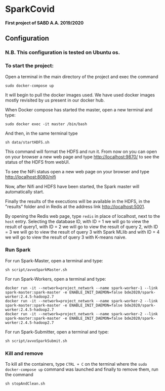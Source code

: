 # SparkCovid
**First project of SABD A.A. 2019/2020**

## Configuration

### N.B. This configuration is tested on Ubuntu os.

### To start the project:
Open a terminal in the main directory of the project and exec the command
```
sudo docker-compose up
```

It will begin to pull the docker images used. We have used docker images mostly revisited by us present in our docker hub.

When Docker compose has started the master, open a new terminal and type:

```
sudo docker exec -it master /bin/bash
```

And then, in the same terminal type

```
sh data/startHDFS.sh
```

This command will format the HDFS and run it.
From now on you can open on your browser a new web page and type [http://localhost:9870/](http://localhost:9870/) to see the status of the HDFS from webUI.

To see the NiFi status open a new web page on your browser and type [http://localhost:8080/nifi](http://localhost:8080/nifi)

Now, after Nifi and HDFS have been started, the Spark master will automatically start.

Finally the results of the executions will be available in the HDFS, in the "results" folder and in Redis at the address link [http://localhost:5001](http://localhost:5001).

By opening the Redis web page, type `redis` in place of localhost, next to the `host` entry.
Selecting the database ID, with ID = 1 we will go to view the result of query1, with ID = 2 we will go to view the result of query 2, with ID = 3 we will go to view the result of query 3 with Spark MLlib and with ID = 4 we will go to view the result of query 3 with K-means naive.


### Run Spark
For run Spark-Master, open a terminal and type:

```
sh script/avvoSparkMaster.sh
```
For run Spark-Workers, open a terminal and type:

```
docker run -it --network=project_network --name spark-worker-1 --link spark-master:spark-master -e ENABLE_INIT_DAEMON=false bde2020/spark-worker:2.4.5-hadoop2.7
docker run -it --network=project_network --name spark-worker-2 --link spark-master:spark-master -e ENABLE_INIT_DAEMON=false bde2020/spark-worker:2.4.5-hadoop2.7
docker run -it --network=project_network --name spark-worker-2 --link spark-master:spark-master -e ENABLE_INIT_DAEMON=false bde2020/spark-worker:2.4.5-hadoop2.7

```

For run Spark-Submitter, open a terminal and type:

```
sh script/avvoSparkSubmit.sh
```

### Kill and remove
To kill all the containers, type `CTRL + C` on the terminal where the `sudo docker-compose up` command was launched and finally to remove them, run the command

```
sh stopAndClean.sh
```
